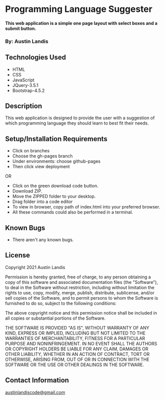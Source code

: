 # Programming Language Suggester

#### This web application is a simple one page layout with select boxes and a submit button.

### By: Austin Landis

## Technologies Used

* HTML
* CSS
* JavaScript
* JQuery-3.5.1
* Bootstrap-4.5.2

## Description

This web application is designed to provide the user with a suggestion of which programming language they should learn to best fit their needs.

## Setup/Installation Requirements

* Click on branches
* Choose the gh-pages branch
* Under environments: choose github-pages
* Then click view deployment

OR

* Click on the green download code button.
* Download ZIP.
* Move the ZIPPED folder to your desktop.
* Drag folder into a code editor
* To view in browser, copy path of index.html into your preferred browser.
* All these commands could also be performed in a terminal.

## Known Bugs

* There aren't any known bugs.

## License

Copyright 2021 Austin Landis

Permission is hereby granted, free of charge, to any person obtaining a copy of this software and associated documentation files (the "Software"), to deal in the Software without restriction, including without limitation the rights to use, copy, modify, merge, publish, distribute, sublicense, and/or sell copies of the Software, and to permit persons to whom the Software is furnished to do so, subject to the following conditions:

The above copyright notice and this permission notice shall be included in all copies or substantial portions of the Software.

THE SOFTWARE IS PROVIDED "AS IS", WITHOUT WARRANTY OF ANY KIND, EXPRESS OR IMPLIED, INCLUDING BUT NOT LIMITED TO THE WARRANTIES OF MERCHANTABILITY, FITNESS FOR A PARTICULAR PURPOSE AND NONINFRINGEMENT. IN NO EVENT SHALL THE AUTHORS OR COPYRIGHT HOLDERS BE LIABLE FOR ANY CLAIM, DAMAGES OR OTHER LIABILITY, WHETHER IN AN ACTION OF CONTRACT, TORT OR OTHERWISE, ARISING FROM, OUT OF OR IN CONNECTION WITH THE SOFTWARE OR THE USE OR OTHER DEALINGS IN THE SOFTWARE.

## Contact Information

austinlandiscode@gmail.com

